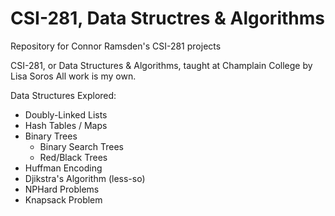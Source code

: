# CSI-281, Data Structres & Algorithms

Repository for Connor Ramsden's CSI-281 projects

CSI-281, or Data Structures & Algorithms, taught at Champlain College by Lisa Soros
All work is my own. 

Data Structures Explored:
- Doubly-Linked Lists
- Hash Tables / Maps
- Binary Trees
  - Binary Search Trees
  - Red/Black Trees
- Huffman Encoding
- Djikstra's Algorithm (less-so)
- NPHard Problems
- Knapsack Problem
